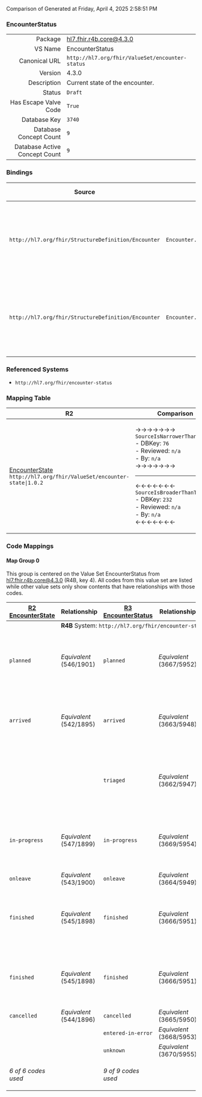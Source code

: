 Comparison of 
Generated at Friday, April 4, 2025 2:58:51 PM

### EncounterStatus

|      |     |
| ---: | --- |
| Package | hl7.fhir.r4b.core@4.3.0 |
| VS Name | EncounterStatus |
| Canonical URL | `http://hl7.org/fhir/ValueSet/encounter-status` |
| Version | 4.3.0 |
| Description | Current state of the encounter. |
| Status | `Draft` |
| Has Escape Valve Code | `True` |
| Database Key | `3740` |
| Database Concept Count | `9` |
| Database Active Concept Count | `9` |
### Bindings

| Source | Element | Binding | Strength | Element Short |
| ------ | ------- | ------- | -------- | ------------- |
| `http://hl7.org/fhir/StructureDefinition/Encounter` | `Encounter.status` | `http://hl7.org/fhir/ValueSet/encounter-status\|4.3.0` | `Required` | planned \| arrived \| triaged \| in-progress \| onleave \| finished \| cancelled + |
| `http://hl7.org/fhir/StructureDefinition/Encounter` | `Encounter.statusHistory.status` | `http://hl7.org/fhir/ValueSet/encounter-status\|4.3.0` | `Required` | planned \| arrived \| triaged \| in-progress \| onleave \| finished \| cancelled + |

### Referenced Systems

* `http://hl7.org/fhir/encounter-status`
### Mapping Table

| R2 | Comparison | R3 | Comparison | R4 | Comparison | R4B | Comparison | R5
| --- | --- | --- | --- | --- | --- | --- | --- | ---
| [EncounterState](/docs/R2/ValueSets/EncounterState.md)<br/> `http://hl7.org/fhir/ValueSet/encounter-state\|1.0.2` | →→→→→→→<br/>`SourceIsNarrowerThanTarget`<br/>- DBKey: `76`<br/>- Reviewed: `n/a`<br/>- By: `n/a`<br/>→→→→→→→<hr/>←←←←←←←<br/>`SourceIsBroaderThanTarget`<br/>- DBKey: `232`<br/>- Reviewed: `n/a`<br/>- By: `n/a`<br/>←←←←←←←| [EncounterStatus](/docs/R3/ValueSets/EncounterStatus.md)<br/> `http://hl7.org/fhir/ValueSet/encounter-status\|3.0.2` | →→→→→→→<br/>`Equivalent`<br/>- DBKey: `412`<br/>- Reviewed: `n/a`<br/>- By: `n/a`<br/>→→→→→→→<hr/>←←←←←←←<br/>`Equivalent`<br/>- DBKey: `634`<br/>- Reviewed: `n/a`<br/>- By: `n/a`<br/>←←←←←←←| [EncounterStatus](/docs/R4/ValueSets/EncounterStatus.md)<br/> `http://hl7.org/fhir/ValueSet/encounter-status\|4.0.1` | →→→→→→→<br/>`Equivalent`<br/>- DBKey: `1491`<br/>- Reviewed: `n/a`<br/>- By: `n/a`<br/>→→→→→→→<hr/>←←←←←←←<br/>`Equivalent`<br/>- DBKey: `1492`<br/>- Reviewed: `n/a`<br/>- By: `n/a`<br/>←←←←←←←| [EncounterStatus](/docs/R4B/ValueSets/EncounterStatus.md)<br/> `http://hl7.org/fhir/ValueSet/encounter-status\|4.3.0` | →→→→→→→<br/>`SourceIsBroaderThanTarget`<br/>- DBKey: `873`<br/>- Reviewed: `n/a`<br/>- By: `n/a`<br/>→→→→→→→<hr/>←←←←←←←<br/>`SourceIsBroaderThanTarget`<br/>- DBKey: `1134`<br/>- Reviewed: `n/a`<br/>- By: `n/a`<br/>←←←←←←←| [EncounterStatus](/docs/R5/ValueSets/EncounterStatus.md)<br/> `http://hl7.org/fhir/ValueSet/encounter-status\|5.0.0` 

### Code Mappings


#### Map Group 0

This group is centered on the Value Set EncounterStatus from hl7.fhir.r4b.core@4.3.0 (R4B, key 4).
All codes from this value set are listed while other value sets only show contents that have relationships with those codes.

| [R2 EncounterState](/docs/R2/ValueSets/EncounterState.md)| Relationship | [R3 EncounterStatus](/docs/R3/ValueSets/EncounterStatus.md)| Relationship | [R4 EncounterStatus](/docs/R4/ValueSets/EncounterStatus.md)| Relationship | R4B EncounterStatus| Relationship | [R5 EncounterStatus](/docs/R5/ValueSets/EncounterStatus.md)
| --- | --- | --- | --- | --- | --- | --- | --- | ---
| <td colspan="8">**R4B** System: `http://hl7.org/fhir/encounter-status`
| `planned`| _Equivalent_ <br/>(546/1901)| `planned`| _Equivalent_ <br/>(3667/5952)| `planned`| _Equivalent_ <br/>(15852/15853)| **`planned`**| →→→→ _Equivalent_ →→→→ <br/>(8040)<hr/>←←←← _SourceIsBroaderThanTarget_ ←←←← <br/>(10340) | `planned`
| `arrived`| _Equivalent_ <br/>(542/1895)| `arrived`| _Equivalent_ <br/>(3663/5948)| `arrived`| _Equivalent_ <br/>(15854/15855)| **`arrived`**| →→→→ _Equivalent_ →→→→ <br/>(8033)<hr/>←←←← _SourceIsBroaderThanTarget_ ←←←← <br/>(10341) | `planned`
| | | `triaged`| _Equivalent_ <br/>(3662/5947)| `triaged`| _Equivalent_ <br/>(15856/15857)| **`triaged`**| →→→→ _Equivalent_ →→→→ <br/>(8041)<hr/>←←←← _SourceIsBroaderThanTarget_ ←←←← <br/>(10346) | `in-progress`
| `in-progress`| _Equivalent_ <br/>(547/1899)| `in-progress`| _Equivalent_ <br/>(3669/5954)| `in-progress`| _Equivalent_ <br/>(15858/15859)| **`in-progress`**| →→→→ _Equivalent_ →→→→ <br/>(8038)<hr/>←←←← _SourceIsBroaderThanTarget_ ←←←← <br/>(10345) | `in-progress`
| `onleave`| _Equivalent_ <br/>(543/1900)| `onleave`| _Equivalent_ <br/>(3664/5949)| `onleave`| _Equivalent_ <br/>(15860/15861)| **`onleave`**| _Equivalent_ <br/>(8039/10347)| `on-hold`
| `finished`| _Equivalent_ <br/>(545/1898)| `finished`| _Equivalent_ <br/>(3666/5951)| `finished`| _Equivalent_ <br/>(15862/15863)| **`finished`**| →→→→ _SourceIsBroaderThanTarget_ →→→→ <br/>(8037)<hr/>←←←← _Equivalent_ ←←←← <br/>(10338) | `discharged`
| `finished`| _Equivalent_ <br/>(545/1898)| `finished`| _Equivalent_ <br/>(3666/5951)| `finished`| _Equivalent_ <br/>(15862/15863)| **`finished`**| →→→→ _SourceIsBroaderThanTarget_ →→→→ <br/>(8036)<hr/>←←←← _Equivalent_ ←←←← <br/>(10342) | `completed`
| `cancelled`| _Equivalent_ <br/>(544/1896)| `cancelled`| _Equivalent_ <br/>(3665/5950)| `cancelled`| _Equivalent_ <br/>(15864/15865)| **`cancelled`**| _Equivalent_ <br/>(8034/10339)| `cancelled`
| | | `entered-in-error`| _Equivalent_ <br/>(3668/5953)| `entered-in-error`| _Equivalent_ <br/>(15866/15867)| **`entered-in-error`**| _Equivalent_ <br/>(8035/10344)| `entered-in-error`
| | | `unknown`| _Equivalent_ <br/>(3670/5955)| `unknown`| _Equivalent_ <br/>(15868/15869)| **`unknown`**| _Equivalent_ <br/>(8042/10348)| `unknown`
| *6 of 6 codes used* | | *9 of 9 codes used* | | *9 of 9 codes used* | | *9 of 9 codes used* | | *8 of 9 codes used* <br/>remaining codes:<br/>`discontinued`

